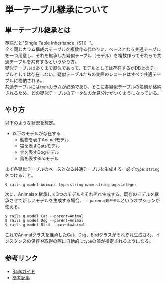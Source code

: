# 単一テーブル継承について

## 単一テーブル継承とは
英語だと"Single Table Inheritance（STI）"。  
全く同じカラム構成のテーブルを複数作る代わりに、ベースとなる共通テーブルを一つ用意し、それを継承した疑似テーブル（モデル）を複数作ってそれらで共通テーブルを共有するというやり方。  
疑似テーブルはあくまで擬似であって、モデルとしては存在するがDB上のテーブルとしては存在しない。疑似テーブルたちの実際のレコードはすべて共通テーブルに格納される。  
共通テーブルには`type`カラムが必須であり、そこに各疑似テーブルの名前が格納されるため、どの疑似テーブルのデータなのか見分けがつくようになっている。

## やり方
以下のような状況を想定。
- 以下のモデルが存在する
  - 動物を表すAnimalモデル
  - 猫を表すCatsモデル
  - 犬を表すDogモデル
  - 鳥を表すBirdモデル

まず各疑似テーブルのベースとなる共通テーブルを生成する。必ず`type:string`をつけること。
```shell
$ rails g model Animals type:string name:string age:integer
```

次に、Animalsを継承して3つのモデルをそれぞれ生成する。既存のモデルを継承させて新しいモデルを生成する場合、　`--parent=親モデル`というオプションが使える。
```shell
$ rails g model Cat --parent=Animal
$ rails g model Dog --parent=Animal
$ rails g model Bird --parent=Animal
```

これでAnimalクラスを継承したCat、Dog、Birdクラスがそれぞれ生成され、インスタンスの保存や取得の際に自動的に`type`の値が指定されるようになる。

## 参考リンク
- [Railsガイド](https://railsguides.jp/association_basics.html#%E5%8D%98%E4%B8%80%E3%83%86%E3%83%BC%E3%83%96%E3%83%AB%E7%B6%99%E6%89%BF-%EF%BC%88sti%EF%BC%89)
- [参考記事](https://qiita.com/niwa1903/items/218713c076fb0075712f)